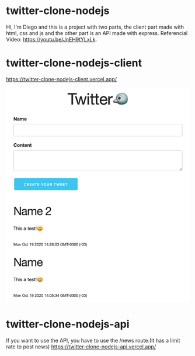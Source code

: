 # twitter-clone-nodejs

Hi, I'm Diego and this is a project with two parts, the client part made with html, css and js and the other part is an API made with express.
Referencial Video: https://youtu.be/JnEH9tYLxLk.

# twitter-clone-nodejs-client

https://twitter-clone-nodejs-client.vercel.app/

<img aling="center" alt="twitter-clone-nodejs" src="ScreenShot-Twitter-Clone-NodeJS-Client.png"/>

# twitter-clone-nodejs-api

If you want to use the API, you have to use the /news route.(It has a limit rate to post news)
https://twitter-clone-nodejs-api.vercel.app/
